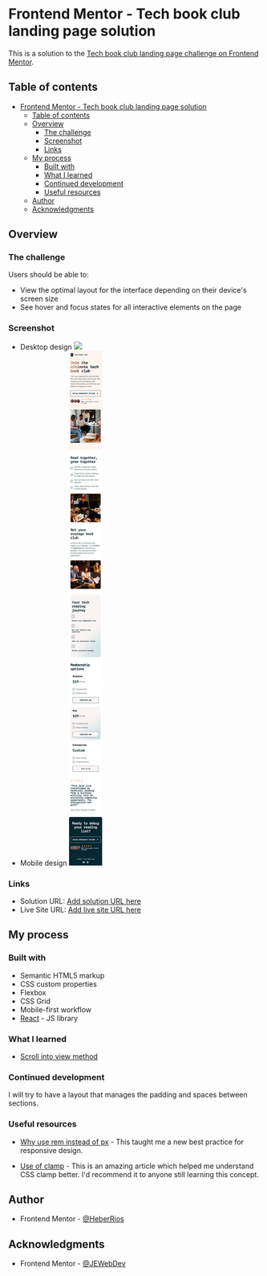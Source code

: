 # Frontend Mentor - Tech book club landing page solution

This is a solution to the [Tech book club landing page challenge on Frontend Mentor](https://www.frontendmentor.io/challenges/tech-book-club-landing-page-fZQidjHU73).

## Table of contents

- [Frontend Mentor - Tech book club landing page solution](#frontend-mentor---tech-book-club-landing-page-solution)
  - [Table of contents](#table-of-contents)
  - [Overview](#overview)
    - [The challenge](#the-challenge)
    - [Screenshot](#screenshot)
    - [Links](#links)
  - [My process](#my-process)
    - [Built with](#built-with)
    - [What I learned](#what-i-learned)
    - [Continued development](#continued-development)
    - [Useful resources](#useful-resources)
  - [Author](#author)
  - [Acknowledgments](#acknowledgments)

## Overview

### The challenge

Users should be able to:

- View the optimal layout for the interface depending on their device's screen size
- See hover and focus states for all interactive elements on the page

### Screenshot

- Desktop design ![](./src/assets/screenshots/screenshot-desktop.png)
- Mobile design ![](./src/assets/screenshots/screenshot-mobile.png)

### Links

- Solution URL: [Add solution URL here]()
- Live Site URL: [Add live site URL here]()

## My process

### Built with

- Semantic HTML5 markup
- CSS custom properties
- Flexbox
- CSS Grid
- Mobile-first workflow
- [React](https://reactjs.org/) - JS library

### What I learned

- [Scroll into view method](https://developer.mozilla.org/en-US/docs/Web/API/Element/scrollIntoView)

### Continued development

I will try to have a layout that manages the padding and spaces between sections.

### Useful resources

- [Why use rem instead of px](https://www.youtube.com/watch?v=xCSw6bPXZks) - This taught me
  a new best practice for responsive design.

- [Use of clamp](https://www.youtube.com/watch?v=erqRw3E-vn4&t=202s) - This is an amazing article which helped me understand CSS clamp better. I'd recommend it to anyone still learning this concept.

## Author

- Frontend Mentor - [@HeberRios](https://www.frontendmentor.io/profile/HeberRios)

## Acknowledgments

- Frontend Mentor - [@JEWebDev](https://www.frontendmentor.io/profile/JEWebDev)
